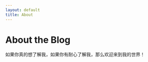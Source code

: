 ```yaml
---
layout: default
title: About
---
```

<div class="about-card">
  <h1 class="about-title">About the Blog</h1>
  <div class="about-content">
    如果你真的想了解我，如果你有耐心了解我，那么欢迎来到我的世界！
  </div>
</div>